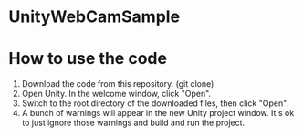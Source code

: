 # UnityWebCamSample


How to use the code
======
1. Download the code from this repository. (git clone)
2. Open Unity. In the welcome window, click "Open".
3. Switch to the root directory of the downloaded files, then click "Open".
4. A bunch of warnings will appear in the new Unity project window. It's ok to just ignore those warnings and build and run the project.
